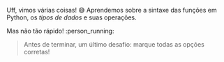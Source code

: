 Uff, vimos várias coisas! :sweat_smile: Aprendemos sobre a sintaxe das funções em Python, os _tipos de dados_ e suas operações.

Mas não tão rápido! :person_running:

> Antes de terminar, um último desafio: marque todas as opções corretas!
